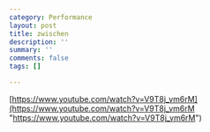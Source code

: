 ```yaml
---
category: Performance
layout: post
title: zwischen
description: ''
summary: ''
comments: false
tags: []

---
```

[https://www.youtube.com/watch?v=V9T8j_vm6rM](https://www.youtube.com/watch?v=V9T8j_vm6rM "https://www.youtube.com/watch?v=V9T8j_vm6rM")